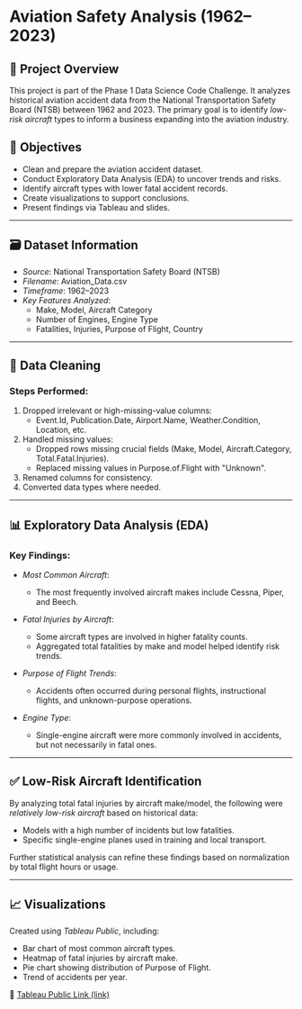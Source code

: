 # Aviation Safety Analysis (1962–2023)

## 📌 Project Overview

This project is part of the Phase 1 Data Science Code Challenge. It analyzes historical aviation accident data from the National Transportation Safety Board (NTSB) between 1962 and 2023. The primary goal is to identify *low-risk aircraft* types to inform a business expanding into the aviation industry.

## 🎯 Objectives

- Clean and prepare the aviation accident dataset.
- Conduct Exploratory Data Analysis (EDA) to uncover trends and risks.
- Identify aircraft types with lower fatal accident records.
- Create visualizations to support conclusions.
- Present findings via Tableau and slides.

---

## 🗃️ Dataset Information

- *Source*: National Transportation Safety Board (NTSB)
- *Filename*: Aviation_Data.csv
- *Timeframe*: 1962–2023
- *Key Features Analyzed*:
  - Make, Model, Aircraft Category
  - Number of Engines, Engine Type
  - Fatalities, Injuries, Purpose of Flight, Country

---

## 🧹 Data Cleaning

### Steps Performed:
1. Dropped irrelevant or high-missing-value columns:
   - Event.Id, Publication.Date, Airport.Name, Weather.Condition, Location, etc.
2. Handled missing values:
   - Dropped rows missing crucial fields (Make, Model, Aircraft.Category, Total.Fatal.Injuries).
   - Replaced missing values in Purpose.of.Flight with "Unknown".
3. Renamed columns for consistency.
4. Converted data types where needed.

---

## 📊 Exploratory Data Analysis (EDA)

### Key Findings:

- *Most Common Aircraft*:  
  - The most frequently involved aircraft makes include Cessna, Piper, and Beech.

- *Fatal Injuries by Aircraft*:
  - Some aircraft types are involved in higher fatality counts.
  - Aggregated total fatalities by make and model helped identify risk trends.

- *Purpose of Flight Trends*:
  - Accidents often occurred during personal flights, instructional flights, and unknown-purpose operations.

- *Engine Type*:
  - Single-engine aircraft were more commonly involved in accidents, but not necessarily in fatal ones.

---

## ✅ Low-Risk Aircraft Identification

By analyzing total fatal injuries by aircraft make/model, the following were *relatively low-risk aircraft* based on historical data:

- Models with a high number of incidents but low fatalities.
- Specific single-engine planes used in training and local transport.

Further statistical analysis can refine these findings based on normalization by total flight hours or usage.

---

## 📈 Visualizations

Created using *Tableau Public*, including:

- Bar chart of most common aircraft types.
- Heatmap of fatal injuries by aircraft make.
- Pie chart showing distribution of Purpose of Flight.
- Trend of accidents per year.

🔗 [Tableau Public Link (link)](https://public.tableau.com/)
